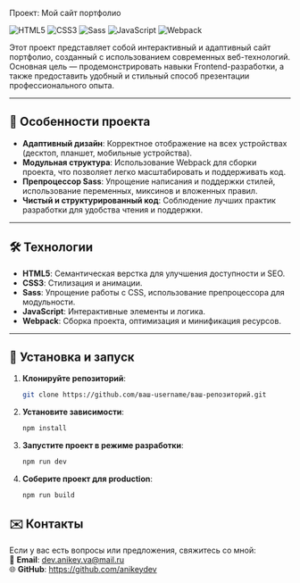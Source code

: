 Проект: Мой сайт портфолио

![HTML5](https://img.shields.io/badge/HTML5-E34F26?style=for-the-badge&logo=html5&logoColor=white)
![CSS3](https://img.shields.io/badge/CSS3-1572B6?style=for-the-badge&logo=css3&logoColor=white)
![Sass](https://img.shields.io/badge/Sass-CC6699?style=for-the-badge&logo=sass&logoColor=white)
![JavaScript](https://img.shields.io/badge/JavaScript-F7DF1E?style=for-the-badge&logo=javascript&logoColor=black)
![Webpack](https://img.shields.io/badge/Webpack-8DD6F9?style=for-the-badge&logo=webpack&logoColor=black)

Этот проект представляет собой интерактивный и адаптивный сайт портфолио, созданный с использованием современных веб-технологий. Основная цель — продемонстрировать навыки Frontend-разработки, а также предоставить удобный и стильный способ презентации профессионального опыта.

---

## 🚀 Особенности проекта

- **Адаптивный дизайн**: Корректное отображение на всех устройствах (десктоп, планшет, мобильные устройства).
- **Модульная структура**: Использование Webpack для сборки проекта, что позволяет легко масштабировать и поддерживать код.
- **Препроцессор Sass**: Упрощение написания и поддержки стилей, использование переменных, миксинов и вложенных правил.
- **Чистый и структурированный код**: Соблюдение лучших практик разработки для удобства чтения и поддержки.

---

## 🛠 Технологии

- **HTML5**: Семантическая верстка для улучшения доступности и SEO.
- **CSS3**: Стилизация и анимации.
- **Sass**: Упрощение работы с CSS, использование препроцессора для модульности.
- **JavaScript**: Интерактивные элементы и логика.
- **Webpack**: Сборка проекта, оптимизация и минификация ресурсов.

---

## 🚀 Установка и запуск

1. **Клонируйте репозиторий**:

   ```bash
   git clone https://github.com/ваш-username/ваш-репозиторий.git

   ```

2. **Установите зависимости**:

   ```bash
   npm install

   ```

3. **Запустите проект в режиме разработки**:

   ```bash
   npm run dev

   ```

4. **Соберите проект для production**:

   ```bash
   npm run build

   ```

## ✉️ Контакты

Если у вас есть вопросы или предложения, свяжитесь со мной:  
📧 **Email**: dev.anikey.va@mail.ru  
🌐 **GitHub**: https://github.com/anikeydev
